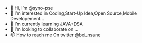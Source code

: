 - 👋 Hi, I’m @syno-pse
- 👀 I’m interested in Coding,Start-Up Idea,Open Source,Mobile Developement...
- 🌱 I’m currently learning JAVA+DSA
- 💞️ I’m looking to collaborate on ...
- 📫 How to reach me On twitter @bei_nsane

<!---
syno-pse/syno-pse is a ✨ special ✨ repository because its `README.md` (this file) appears on your GitHub profile.
You can click the Preview link to take a look at your changes.
--->
